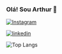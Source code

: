 ### Olá! Sou Arthur 👋

[![Instagram](https://img.shields.io/badge/Instagram-E4405F?style=for-the-badge&logo=instagram&logoColor=white)](https://www.instagram.com/aarthur_casimiro/)

[![linkedin](https://img.shields.io/badge/LinkedIn-0077B5?style=for-the-badge&logo=linkedin&logoColor=white)](https://www.linkedin.com/in/arthur-casimiro-630315350/)

![Top Langs](https://github-readme-stats.vercel.app/api/top-langs/?username=ArthurCasimiro&hide_progress=true)
